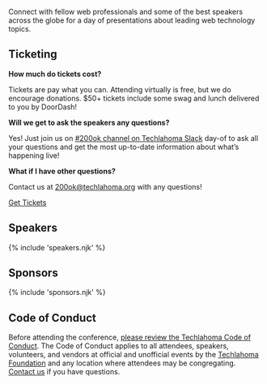 <p class="intro">
Connect with fellow web professionals and some of the best speakers across the globe for a day of presentations about leading web technology topics.
</p>

## Ticketing

**How much do tickets cost?**

Tickets are pay what you can. Attending virtually is free, but we do encourage donations. $50+ tickets include some swag and lunch delivered to you by DoorDash!

**Will we get to ask the speakers any questions?**

Yes! Just join us on <a href="https://techlahoma.slack.com/app_redirect?channel=200ok" target="_blank">#200ok channel on Techlahoma Slack</a> day-of to ask all your questions and get the most up-to-date information about what’s happening
live!

**What if I have other questions?**

Contact us at [200ok@techlahoma.org](mailto:200ok@techlahoma.org) with any questions!

<a href="/tickets" class="button secondary">Get Tickets</a>

<section id="speaker-section">

## Speakers

{% include 'speakers.njk' %}

</section>

<section id="sponsor-section">

## Sponsors

{% include 'sponsors.njk' %}

</section>

## Code of Conduct

Before attending the conference, [please review the Techlahoma Code of Conduct](https://www.techlahoma.org/code-of-conduct/). The Code of Conduct applies to all attendees, speakers, volunteers, and vendors at official and unofficial events by the [Techlahoma Foundation](https://techlahoma.org/) and any location where attendees may be congregating. [Contact us](mailto:200ok@techlahoma.org) if you have questions.
